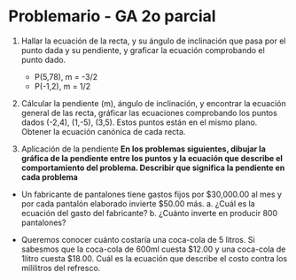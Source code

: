 # Problemario - GA 2o parcial

1. Hallar la ecuación de la recta, y su ángulo de inclinación que pasa por el punto dada y su pendiente, y graficar la ecuación comprobando el punto dado.
    - P(5,78), m = -3/2
    - P(-1,2), m = 1/2

2. Cálcular la pendiente (m), ángulo de inclinación, y encontrar la ecuación general de las recta, gráficar las ecuaciones comprobando los puntos dados (-2,4), (1,-5), (3,5). Estos puntos están en el mismo plano. Obtener la ecuación canónica de cada recta.

3. Aplicación de la pendiente
**En los problemas siguientes, dibujar la gráfica de la pendiente entre los puntos y la ecuación que describe el comportamiento del problema. Describir que significa la pendiente en cada problema**

- Un fabricante de pantalones tiene gastos fijos por $30,000.00 al mes y por cada pantalón elaborado invierte \$50.00 más.
    a. ¿Cuál es la ecuación del gasto del fabricante?
    b. ¿Cuánto inverte en producir 800 pantalones?

- Queremos conocer cuánto costaría una coca-cola de 5 litros. Si sabesmos que la coca-cola de 600ml cuesta \$12.00 y una coca-cola de 1litro cuesta $18.00. Cuál es la ecuación que describe el costo contra los mililitros del refresco.
